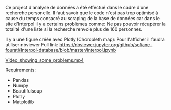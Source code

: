 Ce project d'analyse de données a été effectué dans le cadre d'une recherche personelle.
Il faut savoir que le code n'est pas trop optimisé à cause du temps consacré au scraping de la base de données car dans le site d'Interpol il y a certains problèmes comme: Ne pas pouvoir récupérer la totalité d'une liste si la recherche renvoie plus de 160 personnes.

Il y a une figure créée avec Plotly (Choropleth map): Pour l'afficher il faudra utiliser nbviewer
Full link: https://nbviewer.jupyter.org/github/sofiane-fourati/Interpol-database/blob/master/interpol.ipynb

[Video_showing_some_problems.mp4](https://github.com/sofiane-fourati/Interpol-database/blob/master/2020-01-02%20at%2018-27-50.mp4)

Requirements: 
- Pandas
- Numpy
- Beautifulsoup
- Plotly
- Matplotlib

